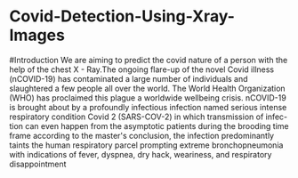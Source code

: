 # Covid-Detection-Using-Xray-Images

#Introduction
We are aiming to predict the covid nature of a person with the help of the chest X - Ray.The ongoing flare-up of the novel Covid illness (nCOVID-19) has contaminated a large number of individuals and slaughtered a few people all over the world. The World Health Organization (WHO) has proclaimed this plague a worldwide wellbeing crisis. nCOVID-19 is brought about by a profoundly infectious infection named serious intense respiratory condition Covid 2 (SARS-COV-2) in which transmission of infec-tion can even happen from the asymptotic patients during the brooding time frame according to the master's conclusion, the infection predominantly taints the human respiratory parcel prompting extreme bronchopneumonia with indications of fever, dyspnea, dry hack, weariness, and respiratory disappointment
